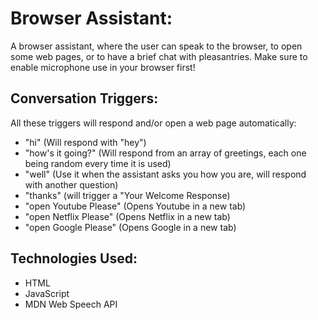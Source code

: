 # Browser Assistant:

A browser assistant, where the user can speak to the browser, to open some web pages, or to have a brief chat with pleasantries. Make sure to enable microphone use in your browser first!

## Conversation Triggers:

All these triggers will respond and/or open a web page automatically:

- "hi" (Will respond with "hey")
- "how's it going?" (Will respond from an array of greetings, each one being random every time it is used)
- "well" (Use it when the assistant asks you how you are, will respond with another question)
- "thanks" (will trigger a "Your Welcome Response)
- "open Youtube Please" (Opens Youtube in a new tab)
- "open Netflix Please" (Opens Netflix in a new tab)
- "open Google Please" (Opens Google in a new tab)

## Technologies Used:

- HTML
- JavaScript
- MDN Web Speech API
